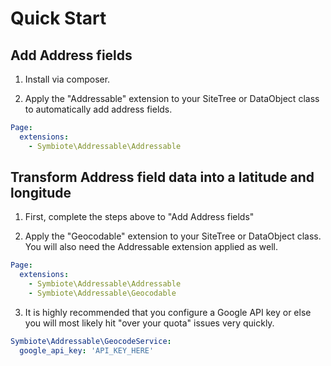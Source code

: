 # Quick Start

## Add Address fields

1. Install via composer.

2. Apply the "Addressable" extension to your SiteTree or DataObject class to automatically add address fields.
```yml
Page:
  extensions:
    - Symbiote\Addressable\Addressable
```

## Transform Address field data into a latitude and longitude

1. First, complete the steps above to "Add Address fields"

2. Apply the "Geocodable" extension to your SiteTree or DataObject class. You will also need the Addressable extension applied as well.
```yml
Page:
  extensions:
    - Symbiote\Addressable\Addressable
    - Symbiote\Addressable\Geocodable
```

3. It is highly recommended that you configure a Google API key or else you will most likely hit "over your quota" issues very quickly.
```yml
Symbiote\Addressable\GeocodeService:
  google_api_key: 'API_KEY_HERE'
```
